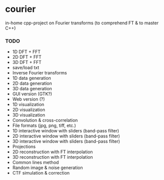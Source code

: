 # courier
in-home cpp-project on Fourier transforms (to comprehend FT & to master C++)

### TODO

- 1D DFT + FFT
- 2D DFT + FFT
- 3D DFT + FFT
- save/load txt
- Inverse Fourier transforms
- 1D data generation
- 2D data generation
- 3D data generation
- GUI version (GTK?)
- Web version (?)
- 1D visualization
- 2D visualization
- 3D visualization
- Convolution & cross-correlation
- File formats (jpg, png, tiff, etc.)
- 1D interactive window with sliders (band-pass filter)
- 2D interactive window with sliders (band-pass filter)
- 3D interactive window with sliders (band-pass filter)
- Projections
- 2D reconstruction with FT interpolation
- 3D reconstruction with FT interpolation
- Common lines method
- Random image & noise generation
- CTF simulation & correction
